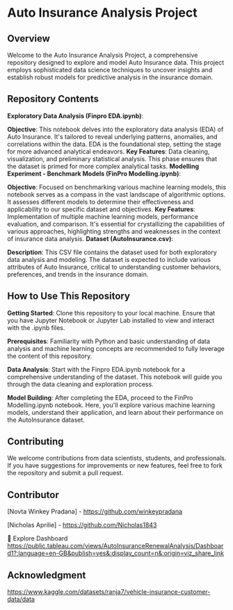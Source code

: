 # **Auto Insurance Analysis Project**
## **Overview**
Welcome to the Auto Insurance Analysis Project, a comprehensive repository designed to explore and model Auto Insurance data. This project employs sophisticated data science techniques to uncover insights and establish robust models for predictive analysis in the insurance domain.
## **Repository Contents**
**Exploratory Data Analysis (Finpro EDA.ipynb)**:

**Objective**: This notebook delves into the exploratory data analysis (EDA) of Auto Insurance. It's tailored to reveal underlying patterns, anomalies, and correlations within the data. EDA is the foundational step, setting the stage for more advanced analytical endeavors.
**Key Features**: Data cleaning, visualization, and preliminary statistical analysis. This phase ensures that the dataset is primed for more complex analytical tasks.
**Modelling Experiment - Benchmark Models (FinPro Modelling.ipynb)**:

**Objective**: Focused on benchmarking various machine learning models, this notebook serves as a compass in the vast landscape of algorithmic options. It assesses different models to determine their effectiveness and applicability to our specific dataset and objectives.
**Key Features**: Implementation of multiple machine learning models, performance evaluation, and comparison. It's essential for crystallizing the capabilities of various approaches, highlighting strengths and weaknesses in the context of insurance data analysis.
**Dataset (AutoInsurance.csv)**:

**Description**: This CSV file contains the dataset used for both exploratory data analysis and modeling. The dataset is expected to include various attributes of Auto Insurance, critical to understanding customer behaviors, preferences, and trends in the insurance domain.
## **How to Use This Repository**
**Getting Started**: Clone this repository to your local machine. Ensure that you have Jupyter Notebook or Jupyter Lab installed to view and interact with the .ipynb files.

**Prerequisites**: Familiarity with Python and basic understanding of data analysis and machine learning concepts are recommended to fully leverage the content of this repository.

**Data Analysis**: Start with the Finpro EDA.ipynb notebook for a comprehensive understanding of the dataset. This notebook will guide you through the data cleaning and exploration process.

**Model Building**: After completing the EDA, proceed to the FinPro Modelling.ipynb notebook. Here, you'll explore various machine learning models, understand their application, and learn about their performance on the AutoInsurance dataset.
## **Contributing**
We welcome contributions from data scientists, students, and professionals. If you have suggestions for improvements or new features, feel free to fork the repository and submit a pull request.

## **Contributor**
[Novta Winkey Pradana] - https://github.com/winkeypradana

[Nicholas Aprilie] - https://github.com/Nicholas1843

🔗 Explore Dashboard https://public.tableau.com/views/AutoInsuranceRenewalAnalysis/Dashboard1?:language=en-GB&publish=yes&:display_count=n&:origin=viz_share_link

## **Acknowledgment**
https://www.kaggle.com/datasets/ranja7/vehicle-insurance-customer-data/data

